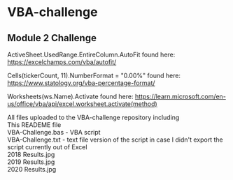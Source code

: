 # VBA-challenge
## Module 2 Challenge

ActiveSheet.UsedRange.EntireColumn.AutoFit found here: https://excelchamps.com/vba/autofit/


Cells(tickerCount, 11).NumberFormat = "0.00%" found here: https://www.statology.org/vba-percentage-format/


Worksheets(ws.Name).Activate found here: https://learn.microsoft.com/en-us/office/vba/api/excel.worksheet.activate(method)


All files uploaded to the VBA-challenge repository including  
This READEME file  
VBA-Challenge.bas - VBA script  
VBA-Challenge.txt - text file version of the script in case I didn't export the script currently out of Excel  
2018 Results.jpg  
2019 Results.jpg  
2020 Results.jpg  
